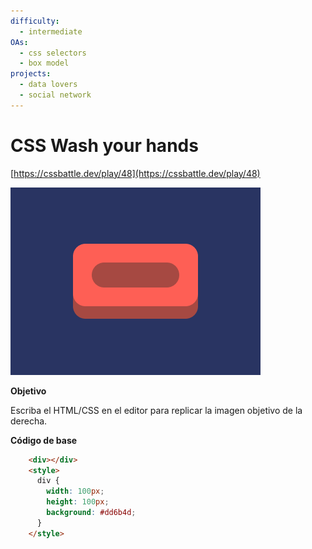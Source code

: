 ```yaml
---
difficulty:
  - intermediate
OAs:
  - css selectors
  - box model
projects:
  - data lovers
  - social network
---
```


# CSS Wash your hands

[https://cssbattle.dev/play/48](https://cssbattle.dev/play/48)

![CSS Wash your hands](css-wash_your_hands.png)

__Objetivo__

Escriba el HTML/CSS en el editor para replicar la imagen objetivo de la derecha.

__Código de base__

```html
    <div></div>
    <style>
      div {
        width: 100px;
        height: 100px;
        background: #dd6b4d;
      }
    </style>
```
